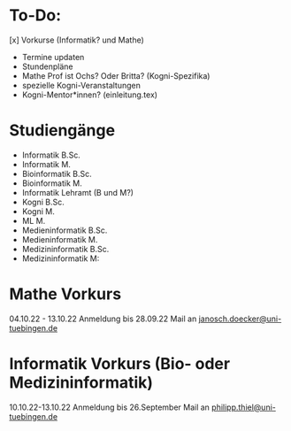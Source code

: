 # To-Do:

[x] Vorkurse (Informatik? und Mathe)
- Termine updaten
- Stundenpläne
- Mathe Prof ist Ochs? Oder Britta?
(Kogni-Spezifika)
- spezielle Kogni-Veranstaltungen
- Kogni-Mentor*innen? (einleitung.tex)

# Studiengänge

- Informatik B.Sc.
- Informatik M.
- Bioinformatik B.Sc.
- Bioinformatik M.
- Informatik Lehramt (B und M?)
- Kogni B.Sc.
- Kogni M.
- ML M.
- Medieninformatik B.Sc.
- Medieninformatik M.
- Medizininformatik B.Sc.
- Medizininformatik M:



# Mathe Vorkurs

04.10.22 - 13.10.22
Anmeldung bis 28.09.22
Mail an janosch.doecker@uni-tuebingen.de

# Informatik Vorkurs (Bio- oder Medizininformatik)
10.10.22-13.10.22
Anmeldung bis 26.September
Mail an philipp.thiel@uni-tuebingen.de
